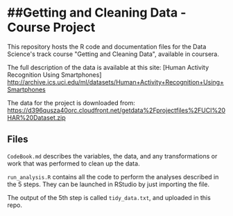##Getting and Cleaning Data - Course Project
==========================================

This repository hosts the R code and documentation files for the Data Science's track course "Getting and Cleaning Data", available in coursera.

The full description of the data is available at this site: [Human Activity Recognition Using Smartphones] http://archive.ics.uci.edu/ml/datasets/Human+Activity+Recognition+Using+Smartphones

The data for the project is downloaded from:
https://d396qusza40orc.cloudfront.net/getdata%2Fprojectfiles%2FUCI%20HAR%20Dataset.zip

## Files

`CodeBook.md` describes the variables, the data, and any transformations or work that was performed to clean up the data.

`run_analysis.R` contains all the code to perform the analyses described in the 5 steps. They can be launched in RStudio by just importing the file.

The output of the 5th step is called `tidy_data.txt`, and uploaded in this repo.

